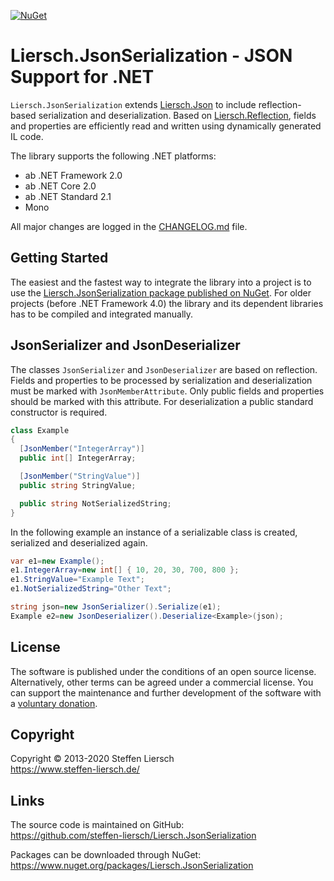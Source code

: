 ﻿[![NuGet](https://img.shields.io/nuget/v/Liersch.JsonSerialization.svg)](https://www.nuget.org/packages/Liersch.JsonSerialization)

# Liersch.JsonSerialization - JSON Support for .NET

`Liersch.JsonSerialization` extends [Liersch.Json](https://github.com/steffen-liersch/Liersch.Json) to include reflection-based serialization and deserialization. Based on [Liersch.Reflection](https://github.com/steffen-liersch/Liersch.Reflection), fields and properties are efficiently read and written using dynamically generated IL code.

The library supports the following .NET platforms:

- ab .NET Framework 2.0
- ab .NET Core 2.0
- ab .NET Standard 2.1
- Mono

All major changes are logged in the [CHANGELOG.md](https://github.com/steffen-liersch/Liersch.JsonSerialization/blob/main/CHANGELOG.md) file.

## Getting Started

The easiest and the fastest way to integrate the library into a project is to use the [Liersch.JsonSerialization package published on NuGet](https://www.nuget.org/packages/Liersch.JsonSerialization). For older projects (before .NET Framework 4.0) the library and its dependent libraries has to be compiled and integrated manually.

## JsonSerializer and JsonDeserializer

The classes `JsonSerializer` and `JsonDeserializer` are based on reflection. Fields and properties to be processed by serialization and deserialization must be marked with `JsonMemberAttribute`. Only public fields and properties should be marked with this attribute. For deserialization a public standard constructor is required.

```cs
class Example
{
  [JsonMember("IntegerArray")]
  public int[] IntegerArray;

  [JsonMember("StringValue")]
  public string StringValue;

  public string NotSerializedString;
}
```

In the following example an instance of a serializable class is created, serialized and deserialized again.

```cs
var e1=new Example();
e1.IntegerArray=new int[] { 10, 20, 30, 700, 800 };
e1.StringValue="Example Text";
e1.NotSerializedString="Other Text";

string json=new JsonSerializer().Serialize(e1);
Example e2=new JsonDeserializer().Deserialize<Example>(json);
```

## License

The software is published under the conditions of an open source license. Alternatively, other terms can be agreed under a commercial license. You can support the maintenance and further development of the software with a [voluntary donation](https://www.paypal.com/cgi-bin/webscr?cmd=_s-xclick&hosted_button_id=NVXEQCNGJFK92).

## Copyright

Copyright © 2013-2020 Steffen Liersch  
https://www.steffen-liersch.de/

## Links

The source code is maintained on GitHub:  
https://github.com/steffen-liersch/Liersch.JsonSerialization

Packages can be downloaded through NuGet:  
https://www.nuget.org/packages/Liersch.JsonSerialization
